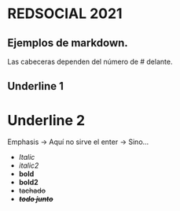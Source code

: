 # REDSOCIAL 2021
## Ejemplos de markdown.
Las cabeceras dependen del número de # delante.

Underline 1
-

Underline 2
=

Emphasis -> Aquí no sirve el enter -> Sino...
- *Italic*
- _italic2_
- **bold**
- __bold2__
- ~~tachado~~
- ***~~todo junto~~***


